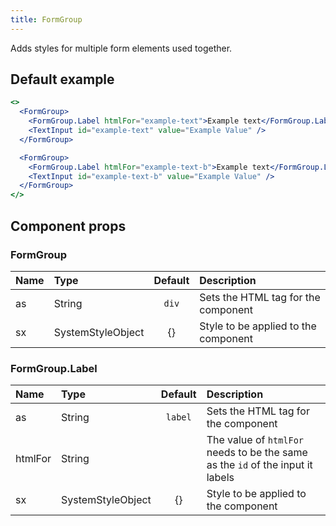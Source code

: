 ```yaml
---
title: FormGroup
---
```


Adds styles for multiple form elements used together.

## Default example

```jsx live
<>
  <FormGroup>
    <FormGroup.Label htmlFor="example-text">Example text</FormGroup.Label>
    <TextInput id="example-text" value="Example Value" />
  </FormGroup>

  <FormGroup>
    <FormGroup.Label htmlFor="example-text-b">Example text</FormGroup.Label>
    <TextInput id="example-text-b" value="Example Value" />
  </FormGroup>
</>
```

## Component props

### FormGroup

| Name | Type              | Default | Description                          |
| :--- | :---------------- | :-----: | :----------------------------------- |
| as   | String            |  `div`  | Sets the HTML tag for the component  |
| sx   | SystemStyleObject |   {}    | Style to be applied to the component |

### FormGroup.Label

| Name    | Type              | Default | Description                                                                    |
| :------ | :---------------- | :-----: | :----------------------------------------------------------------------------- |
| as      | String            | `label` | Sets the HTML tag for the component                                            |
| htmlFor | String            |         | The value of `htmlFor` needs to be the same as the `id` of the input it labels |
| sx      | SystemStyleObject |   {}    | Style to be applied to the component                                           |
